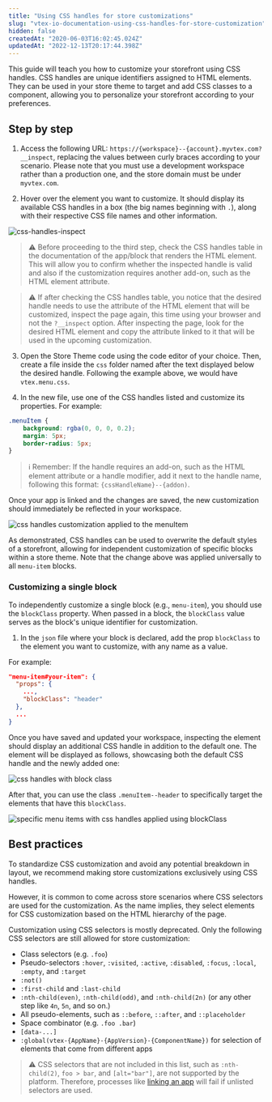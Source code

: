 ```yaml
---
title: "Using CSS handles for store customizations"
slug: "vtex-io-documentation-using-css-handles-for-store-customization"
hidden: false
createdAt: "2020-06-03T16:02:45.024Z"
updatedAt: "2022-12-13T20:17:44.398Z"
---
```



This guide will teach you how to customize your storefront using CSS handles. CSS handles are unique identifiers assigned to HTML elements. They can be used in your store theme to target and add CSS classes to a component, allowing you to personalize your storefront according to your preferences.


## Step by step

1. Access the following URL: `https://{workspace}--{account}.myvtex.com?__inspect`, replacing the values between curly braces according to your scenario. Please note that you must use a development workspace rather than a production one, and the store domain must be under `myvtex.com`.

2. Hover over the element you want to customize. It should display its available CSS handles in a box (the big names beginning with `.`), along with their respective CSS file names and other information.

![css-handles-inspect](https://cdn.jsdelivr.net/gh/vtexdocs/dev-portal-content@main/images/vtex-io-documentation-using-css-handles-for-store-customization-0.png)

> ⚠️ Before proceeding to the third step, check the CSS handles table in the documentation of the app/block that renders the HTML element. This will allow you to confirm whether the inspected handle is valid and also if the customization requires another add-on, such as the HTML element attribute.

> ⚠️ If after checking the CSS handles table, you notice that the desired handle needs to use the attribute of the HTML element that will be customized, inspect the page again, this time using your browser and not the `?__inspect` option. After inspecting the page, look for the desired HTML element and copy the attribute linked to it that will be used in the upcoming customization.

3. Open the Store Theme code using the code editor of your choice. Then, create a file inside the `css` folder named after the text displayed below the desired handle. Following the example above, we would have `vtex.menu.css`.

4. In the new file, use one of the CSS handles listed and customize its properties. For example:

```css
.menuItem {  
    background: rgba(0, 0, 0, 0.2);
    margin: 5px;
    border-radius: 5px;
}
```

> ℹ️ Remember: If the handle requires an add-on, such as the HTML element attribute or a handle modifier, add it next to the handle name, following this format: `{cssHandleName}--{addon)`.

Once your app is linked and the changes are saved, the new customization should immediately be reflected in your workspace.

![css handles customization applied to the menuItem](https://cdn.jsdelivr.net/gh/vtexdocs/dev-portal-content@main/images/vtex-io-documentation-using-css-handles-for-store-customization-1.png)

As demonstrated, CSS handles can be used to overwrite the default styles of a storefront, allowing for independent customization of specific blocks within a store theme. Note that the change above was applied universally to all `menu-item` blocks.



### Customizing a single block

To independently customize a single block (e.g., `menu-item`), you should use the  `blockClass` property. When passed in a block, the `blockClass` value serves as the block's unique identifier for customization.
1. In the `json` file where your block is declared, add the prop `blockClass` to the element you want to customize, with any name as a value.

For example:

```json
"menu-item#your-item": {
  "props": {
    ...,
    "blockClass": "header"
  },
  ...
}
```

Once you have saved and updated your workspace, inspecting the element should display an additional CSS handle in addition to the default one. The element will be displayed as follows, showcasing both the default CSS handle and the newly added one:

![css handles with block class](https://cdn.jsdelivr.net/gh/vtexdocs/dev-portal-content@main/images/vtex-io-documentation-using-css-handles-for-store-customization-2.png)

After that, you can use the class `.menuItem--header` to specifically target the elements that have this `blockClass`.

![specific menu items with css handles applied using blockClass](https://cdn.jsdelivr.net/gh/vtexdocs/dev-portal-content@main/images/vtex-io-documentation-using-css-handles-for-store-customization-3.png)

## Best practices

To standardize CSS customization and avoid any potential breakdown in layout, we recommend making store customizations exclusively using CSS handles.

However, it is common to come across store scenarios where CSS selectors are used for the customization. As the name implies, they select elements for CSS customization based on the HTML hierarchy of the page.

Customization using CSS selectors is mostly deprecated. Only the following CSS selectors are still allowed for store customization:

- Class selectors (e.g. `.foo`)
- Pseudo-selectors `:hover`, `:visited`, `:active`, `:disabled`, `:focus`, `:local`, `:empty`, and `:target`
- `:not()`
- `:first-child` and `:last-child`
- `:nth-child(even)`, `:nth-child(odd)`, and `:nth-child(2n)` (or any other step like `4n`, `5n`, and so on.)
- All pseudo-elements, such as  `::before`, `::after`, and `::placeholder`
- Space combinator (e.g. `.foo .bar`)
- `[data-...]`
- `:global(vtex-{AppName}-{AppVersion}-{ComponentName})` for selection of elements that come from different apps

> ⚠️ CSS selectors that are not included in this list, such as `:nth-child(2)`, `foo > bar`, and `[alt="bar"]`, are not supported by the platform. Therefore, processes like [linking an app](https://developers.vtex.com/docs/guides/vtex-io-documentation-linking-an-app) will fail if unlisted selectors are used.

